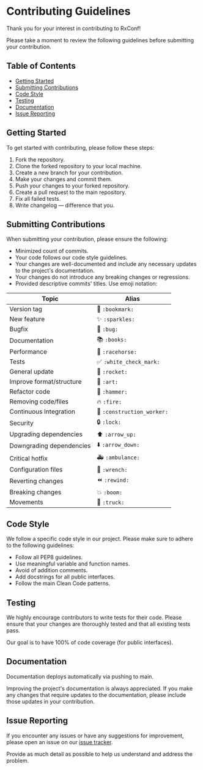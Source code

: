 # Contributing Guidelines

Thank you for your interest in contributing to RxConf!

Please take a moment to review the following guidelines before submitting your contribution.

## Table of Contents

- [Getting Started](#getting-started)
- [Submitting Contributions](#submitting-contributions)
- [Code Style](#code-style)
- [Testing](#testing)
- [Documentation](#documentation)
- [Issue Reporting](#issue-reporting)

## Getting Started

To get started with contributing, please follow these steps:

1. Fork the repository.
2. Clone the forked repository to your local machine.
3. Create a new branch for your contribution.
4. Make your changes and commit them.
5. Push your changes to your forked repository.
6. Create a pull request to the main repository.
7. Fix all failed tests.
8. Write changelog — difference that you.

## Submitting Contributions

When submitting your contribution, please ensure the following:

- Minimized count of commits.
- Your code follows our code style guidelines.
- Your changes are well-documented and include any necessary updates to the project's documentation.
- Your changes do not introduce any breaking changes or regressions.
- Provided descriptive commits' titles. Use emoji notation:

| Topic                      | Alias                                         |
|----------------------------|-----------------------------------------------|
| Version tag                | 🔖 `:bookmark:`                               |
| New feature                | ✨ `:sparkles:`                               |
| Bugfix                     | 🐛 `:bug:`                                    |
| Documentation              | 📚 `:books:`                                  |
| Performance                | 🏇 `:racehorse:`                              |
| Tests                      | ✅ `:white_check_mark:`                       |
| General update             | 🚀 `:rocket:`                                 |
| Improve format/structure   | 🎨 `:art:`                                    |
| Refactor code              | 🔨 `:hammer:`                                 |
| Removing code/files        | 🔥 `:fire:`                                   |
| Continuous Integration     | 👷 `:construction_worker:`                    |
| Security                   | 🔒 `:lock:`                                   |
| Upgrading dependencies     | ⬆️ `:arrow_up:`                               |
| Downgrading dependencies   | ⬇️ `:arrow_down:`                             |
| Critical hotfix            | 🚑 `:ambulance:`                              |
| Configuration files        | 🔧 `:wrench:`                                 |
| Reverting changes          | ⏪ `:rewind:`                                 |
| Breaking changes           | 💥 `:boom:`                                   |
| Movements                  | 🚚 `:truck:`                                  |

## Code Style

We follow a specific code style in our project. Please make sure to adhere to the following guidelines:

- Follow all PEP8 guidelines.
- Use meaningful variable and function names.
- Avoid of addition comments.
- Add docstrings for all public interfaces.
- Follow the main Clean Code patterns.

## Testing

We highly encourage contributors to write tests for their code.
Please ensure that your changes are thoroughly tested and that all existing tests pass.

Our goal is to have 100% of code coverage (for public interfaces).

## Documentation

Documentation deploys automatically via pushing to main.

Improving the project's documentation is always appreciated.
If you make any changes that require updates to the documentation, please include those updates in your contribution.

## Issue Reporting

If you encounter any issues or have any suggestions for improvement, please open an issue on our
[issue tracker](https://github.com/realkarych/rxconf/issues).

Provide as much detail as possible to help us understand and address the problem.
